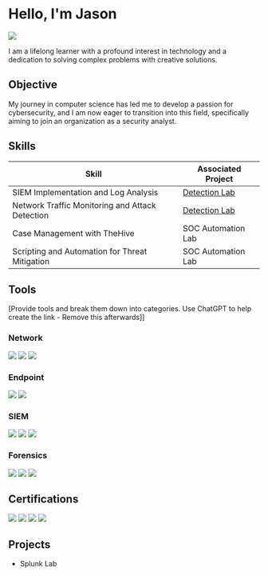 # Hello, I'm Jason
<a href="https://linkedin.com/in/jasonkrysik"><img src="https://img.shields.io/badge/-LinkedIn-0072b1?&style=for-the-badge&logo=linkedin&logoColor=white" /></a>

I am a lifelong learner with a profound interest in technology and a dedication to solving complex problems with creative solutions.

## Objective

My journey in computer science has led me to develop a passion for cybersecurity, and I am now eager to transition into this field, specifically aiming to join an organization as a security analyst.

## Skills

| Skill                                         | Associated Project         |
|-----------------------------------------------|----------------------------|
| SIEM Implementation and Log Analysis          | <a href="https://google.com">Detection Lab</a>|
| Network Traffic Monitoring and Attack Detection | <a href="https://google.com">Detection Lab</a>|
| Case Management with TheHive                  | SOC Automation Lab|
| Scripting and Automation for Threat Mitigation | SOC Automation Lab|

## Tools
[Provide tools and break them down into categories. Use ChatGPT to help create the link - Remove this afterwards]]

### Network
<div>
<img src="https://img.shields.io/badge/-Wireshark-1679A7?&style=for-the-badge&logo=Wireshark&logoColor=white" />
<img src="https://img.shields.io/badge/-Zeek-777BB4?&style=for-the-badge&logo=Zeek&logoColor=white" />
<img src="https://img.shields.io/badge/-Snort-FF69B4?style=for-the-badge&logo=Snort&logoColor=white" />
</div>

### Endpoint
<div>
    <img src="https://img.shields.io/badge/-Microsoft_Defender_for_Endpoint-00A4EF?&style=for-the-badge&logo=Microsoft&logoColor=white" />
    <img src="https://img.shields.io/badge/-Velociraptor-4B275F?&style=for-the-badge&logo=Velociraptor&logoColor=white" />
</div>

### SIEM
<div>
    <img src="https://img.shields.io/badge/-Microsoft_Sentinel-0078D4?&style=for-the-badge&logo=Microsoft&logoColor=white" />
    <img src="https://img.shields.io/badge/-Splunk-000000?&style=for-the-badge&logo=Splunk&logoColor=white" />
    <img src="https://img.shields.io/badge/-Elastic-005571?&style=for-the-badge&logo=Elastic&logoColor=white" />
</div>

### Forensics
<div>
<img src="https://img.shields.io/badge/-Autopsy-FFA500?style=for-the-badge&logo=Autopsy&logoColor=white" />
<img src="https://img.shields.io/badge/-FTK-0056B3?style=for-the-badge&logo=forensic&logoColor=white" />
<img src="https://img.shields.io/badge/-KAPE-003366?style=for-the-badge&logo=forensic&logoColor=white" />
</div>    

## Certifications
<div>
<img src="https://img.shields.io/badge/-Security%2B-FF0000?&style=for-the-badge&logo=CompTIA&logoColor=white" />
<img src="https://img.shields.io/badge/-Blue%20Team%20Level%20One-0000FF?style=for-the-badge&logo=security&logoColor=white" />
<img src="https://img.shields.io/badge/-Google%20Cybersecurity%20Certification-008000?style=for-the-badge&logo=google&logoColor=white" />
<img src="https://img.shields.io/badge/-(ISC)²%20CC-87CEEB?style=for-the-badge&logo=ISC2&logoColor=white" />
</div>

## Projects
- Splunk Lab
